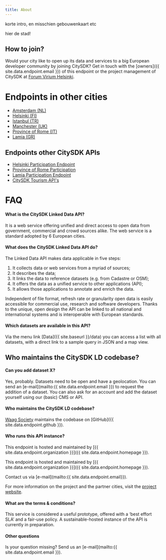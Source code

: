 ```yaml
---
title: About
---
```


korte intro, en misschien gebouwenkaart etc


hier de stad!



## How to join?

Would your city like to open up its data and services to a big European developer community by joining CitySDK? Get in touch with the [owners]({{ site.data.endpoint.email }}) of this endpoint or the project management of CitySDK at [Forum Virium Helsinki](http://www.citysdk.eu/partners/forum-virium/).


# Endpoints in other cities

* [Amsterdam (NL)](http://dev.citysdk.waag.org)
* [Helsinki (FI)](http://144.76.172.136/)
* [Istanbul (TR)](http://devcitysdk.ibb.gov.tr)
* [Manchester (UK)](http://dev.citysdk.futureeverything.org/data)
* [Province of Rome (IT)](http://dev.citysdk-mobility.provincia.roma.it)
* [Lamia (GR)](http://dev.citysdk.waag.org)



## Endpoints other CitySDK APIs

* [Helsinki Participation Endpoint](http://dev.hel.fi/apis/issuereporting)
* [Province of Rome Participation](http://nodeshot.readthedocs.org/en/latest/topics/open311.html)
* [Lamia Participation Endpoint](https://participation.citysdk.lamia-city.gr/rest)
* [CitySDK Tourism API's](http://citysdk.ist.utl.pt/index.html)



# FAQ

#### What is the CitySDK Linked Data API?

It is a web service offering unified and direct access to open data from government, commercial and crowd sources alike. The web service is a standard adopted by 6 European cities.

#### What does the CitySDK Linked Data API do?

The Linked Data API makes data applicable in five steps:

1. It collects data or web services from a myriad of sources;
2. It describes the data;
3. It links the data to reference datasets (e.g. from Cadastre or OSM);
4. It offers the data as a unified service to other applications (API);
5. It allows those applications to annotate and enrich the data.

Independent of file format, refresh rate or granularity open data is easily accessible for commercial use, research and software developers. Thanks to the unique, open design the API can be linked to all national and international systems and is interoperable with European standards.

#### Which datasets are available in this API?

Via the menu link [Data]({{ site.baseurl }}/data) you can access a list with all datasets, with a direct link to a sample query in JSON and a map view.


## Who maintains the CitySDK LD codebase?

#### Can you add dataset X?

Yes, probably. Datasets need to be open and have a geolocation. You can send an [e-mail](mailto:{{ site.data.endpoint.email }}) to request the addition of a dataset. You can also ask for an account and add the dataset yourself using our (basic) CMS or API.

#### Who maintains the CitySDK LD codebase?


[Waag Society](http://waag.org) maintains the codebase on [GitHub]({{ site.data.endpoint.github }}).

#### Who runs this API instance?

This endpoint is hosted and maintained by [{{ site.data.endpoint.organization }}]({{ site.data.endpoint.homepage }}).

This endpoint is hosted and maintained by [{{ site.data.endpoint.organization }}]({{ site.data.endpoint.homepage }}).

Contact us via [e-mail](mailto:{{ site.data.endpoint.email}}).

For more information on the project and the partner cities, visit the [project website](http://www.citysdk.eu).

#### What are the terms & conditions?
This service is considered a useful prototype, offered with a ‘best effort SLA’ and a fair-use policy. A sustainable-hosted instance of the API is currently in preparation.

#### Other questions

Is your question missing? Send us an [e-mail](mailto:{{ site.data.endpoint.email }}).